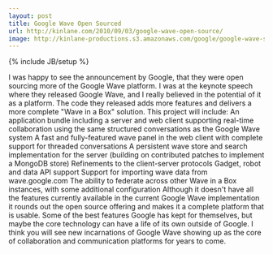 ```yaml
---
layout: post
title: Google Wave Open Sourced
url: http://kinlane.com/2010/09/03/google-wave-open-source/
image: http://kinlane-productions.s3.amazonaws.com/google/google-wave-splash.jpg
---
```

{% include JB/setup %}
<p>
     I was happy to see the announcement by Google, that they were open sourcing more of the Google Wave platform. I was at the keynote speech where they released Google Wave, and I really believed in the potential of it as a platform. The code they released adds more features and delivers a more complete "Wave in a Box" solution. This project will include: An application bundle including a server and web client supporting real-time collaboration using the same structured conversations as the Google Wave system A fast and fully-featured wave panel in the web client with complete support for threaded conversations A persistent wave store and search implementation for the server (building on contributed patches to implement a MongoDB store) Refinements to the client-server protocols Gadget, robot and data API support Support for importing wave data from wave.google.com The ability to federate across other Wave in a Box instances, with some additional configuration Although it doesn't have all the features currently available in the current Google Wave implementation it rounds out the open source offering and makes it a complete platform that is usable. Some of the best features Google has kept for themselves, but maybe the core technology can have a life of its own outside of Google. I think you will see new incarnations of Google Wave showing up as the core of collaboration and communication platforms for years to come.
</p>